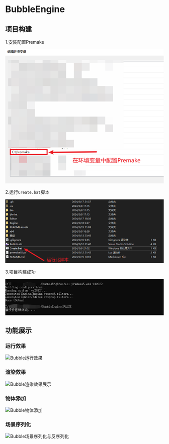 # BubbleEngine

## 项目构建

1.安装配置Premake

![image-20240319110818580](README.assets/image-20240319110818580.png)

2.运行`Create.bat`脚本

![image-20240319110913799](README.assets/image-20240319110913799.png)

3.项目构建成功

![image-20240319110956768](README.assets/image-20240319110956768.png)

## 功能展示

### 运行效果

![Bubble运行效果](README.assets/Bubble%E8%BF%90%E8%A1%8C%E6%95%88%E6%9E%9C.gif)

### 渲染效果

![Bubble渲染效果展示](README.assets/Bubble%E6%B8%B2%E6%9F%93%E6%95%88%E6%9E%9C%E5%B1%95%E7%A4%BA.gif)

### 物体添加

![Bubble物体添加](README.assets/Bubble%E7%89%A9%E4%BD%93%E6%B7%BB%E5%8A%A0.gif)

### 场景序列化

![Bubble场景序列化与反序列化](README.assets/Bubble%E5%9C%BA%E6%99%AF%E5%BA%8F%E5%88%97%E5%8C%96%E4%B8%8E%E5%8F%8D%E5%BA%8F%E5%88%97%E5%8C%96.gif)